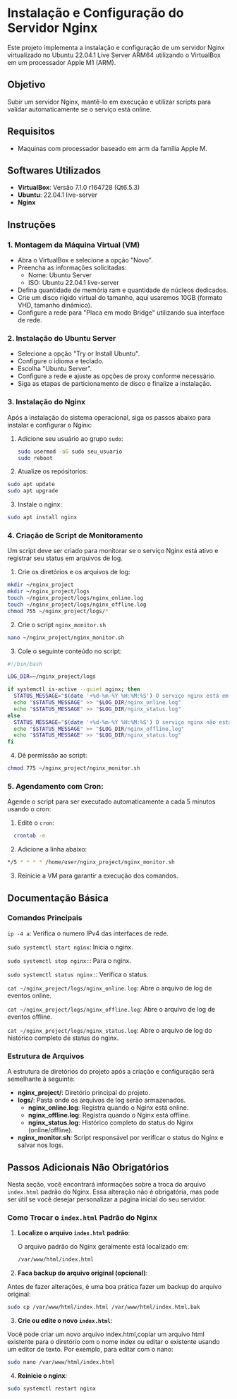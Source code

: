 # Instalação e Configuração do Servidor Nginx

Este projeto implementa a instalação e configuração de um servidor Nginx virtualizado no Ubuntu 22.04.1 Live Server ARM64 utilizando o VirtualBox em um processador Apple M1 (ARM).

## Objetivo

Subir um servidor Nginx, mantê-lo em execução e utilizar scripts para validar automaticamente se o serviço está online.

## Requisitos

- Maquinas com processador baseado em arm da família Apple M.

## Softwares Utilizados

- **VirtualBox**: Versão 7.1.0 r164728 (Qt6.5.3)
- **Ubuntu**: 22.04.1 live-server
- **Nginx**

## Instruções

### 1. Montagem da Máquina Virtual (VM)

- Abra o VirtualBox e selecione a opção "Novo".
- Preencha as informações solicitadas:
  - Nome: Ubuntu Server
  - ISO: Ubuntu 22.04.1 live-server
- Defina quantidade de memória ram e quantidade de núcleos dedicados.
- Crie um disco rígido virtual do tamanho, aqui usaremos 10GB (formato VHD, tamanho dinâmico).
- Configure a rede para "Placa em modo Bridge" utilizando sua interface de rede.

### 2. Instalação do Ubuntu Server

- Selecione a opção "Try or Install Ubuntu".
- Configure o idioma e teclado.
- Escolha "Ubuntu Server".
- Configure a rede e ajuste as opções de proxy conforme necessário.
- Siga as etapas de particionamento de disco e finalize a instalação.

### 3. Instalação do Nginx

Após a instalação do sistema operacional, siga os passos abaixo para instalar e configurar o Nginx:

1. Adicione seu usuário ao grupo `sudo`:

   ```bash
   sudo usermod -aG sudo seu_usuario
   sudo reboot
   ```
2. Atualize os repósitorios:

  ```bash
  sudo apt update
  sudo apt upgrade
  ```
3. Instale o nginx: 

  ```bash
  sudo apt install nginx
  ```

### 4. Criação de Script de Monitoramento
Um script deve ser criado para monitorar se o serviço Nginx está ativo e registrar seu status em arquivos de log.

1. Crie os diretórios e os arquivos de log:

  ```bash
  mkdir ~/nginx_project
  mkdir ~/nginx_project/logs
  touch ~/nginx_project/logs/nginx_online.log
  touch ~/nginx_project/logs/nginx_offline.log
  chmod 755 ~/nginx_project/logs/*
  ```
2. Crie o script `nginx_monitor.sh`

  ```bash
  nano ~/nginx_project/nginx_monitor.sh
  ```
3. Cole o seguinte conteúdo no script:

  ```sh
  #!/bin/bash

  LOG_DIR=~/nginx_project/logs

  if systemctl is-active --quiet nginx; then
    STATUS_MESSAGE="$(date '+%d-%m-%Y %H:%M:%S') O serviço nginx está em execução - Nginx - ONLINE"
    echo "$STATUS_MESSAGE" >> "$LOG_DIR/nginx_online.log"
    echo "$STATUS_MESSAGE" >> "$LOG_DIR/nginx_status.log"
  else
    STATUS_MESSAGE="$(date '+%d-%m-%Y %H:%M:%S') O serviço nginx não está em execução - Nginx - OFFLINE"
    echo "$STATUS_MESSAGE" >> "$LOG_DIR/nginx_offline.log"
    echo "$STATUS_MESSAGE" >> "$LOG_DIR/nginx_status.log"
  fi
  ```
4. Dê permissão ao script:

  ```bash
  chmod 775 ~/nginx_project/nginx_monitor.sh
  ```

### 5. Agendamento com Cron:
Agende o script para ser executado automaticamente a cada 5 minutos usando o cron:

1. Edite o `cron`:

  ```bash
    crontab -e
  ```
2. Adicione a linha abaixo:

  ```bash
  */5 * * * * /home/user/nginx_project/nginx_monitor.sh
  ```
3. Reinicie a VM para garantir a execução dos comandos.

## Documentação Básica

### Comandos Principais

`ip -4 a`: Verifica o numero IPv4 das interfaces de rede.

`sudo systemctl start nginx`: Inicia o nginx.

`sudo systemctl stop nginx:`: Para o nginx.

`sudo systemctl status nginx:`: Verifica o status.

`cat ~/nginx_project/logs/nginx_online.log`: Abre o arquivo de log de eventos online.

`cat ~/nginx_project/logs/nginx_offline.log`: Abre o arquivo de log de eventos offline.

`cat ~/nginx_project/logs/nginx_status.log`: Abre o arquivo de log do histórico completo de status do nginx.

### Estrutura de Arquivos

A estrutura de diretórios do projeto após a criação e configuração será semelhante à seguinte:


- **nginx_project/**: Diretório principal do projeto.
- **logs/**: Pasta onde os arquivos de log serão armazenados.
  - **nginx_online.log**: Registra quando o Nginx está online.
  - **nginx_offline.log**: Registra quando o Nginx está offline.
  - **nginx_status.log**: Histórico completo do status do Nginx (online/offline).
- **nginx_monitor.sh**: Script responsável por verificar o status do Nginx e salvar nos logs.

## Passos Adicionais Não Obrigatórios

Nesta seção, você encontrará informações sobre a troca do arquivo `index.html` padrão do Nginx. Essa alteração não é obrigatória, mas pode ser útil se você desejar personalizar a página inicial do seu servidor.

### Como Trocar o `index.html` Padrão do Nginx

1. **Localize o arquivo `index.html` padrão**:  

   O arquivo padrão do Nginx geralmente está localizado em:

    ```bash
   /var/www/html/index.html
    ```
2. **Faca backup do arquivo original (opcional)**:

  Antes de fazer alterações, é uma boa prática fazer um backup do arquivo original:

  ```bash
  sudo cp /var/www/html/index.html /var/www/html/index.html.bak
  ```
3. **Crie ou edite o novo `index.html`**:

  Você pode criar um novo arquivo index.html,copiar um arquivo html existente para o diretório com o nome index ou editar o existente usando um editor de texto. Por exemplo, para editar com o nano:

  ```bash
  sudo nano /var/www/html/index.html
  ```
4. **Reinicie o nginx**:

  ```bash
  sudo systemctl restart nginx
  ```
